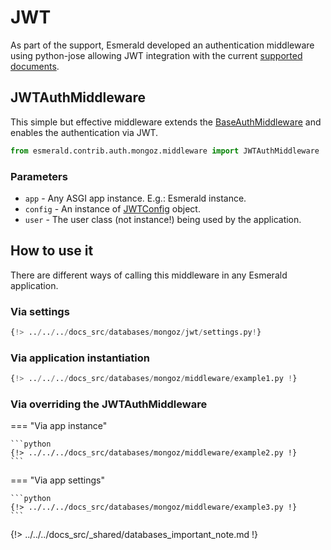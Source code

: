 # JWT

As part of the support, Esmerald developed an authentication middleware using python-jose allowing JWT integration
with the current [supported documents](./documents.md#user).

## JWTAuthMiddleware

This simple but effective middleware extends the [BaseAuthMiddleware](../../middleware/middleware.md#baseauthmiddleware)
and enables the authentication via JWT.

```python
from esmerald.contrib.auth.mongoz.middleware import JWTAuthMiddleware
```

### Parameters

* `app` - Any ASGI app instance. E.g.: Esmerald instance.
* `config` - An instance of [JWTConfig](../../configurations/jwt.md) object.
* `user` - The user class (not instance!) being used by the application.

## How to use it

There are different ways of calling this middleware in any Esmerald application.

### Via settings

```python
{!> ../../../docs_src/databases/mongoz/jwt/settings.py!}
```

### Via application instantiation

```python
{!> ../../../docs_src/databases/mongoz/middleware/example1.py !}
```

### Via overriding the JWTAuthMiddleware

=== "Via app instance"

    ```python
    {!> ../../../docs_src/databases/mongoz/middleware/example2.py !}
    ```

=== "Via app settings"

    ```python
    {!> ../../../docs_src/databases/mongoz/middleware/example3.py !}
    ```

{!> ../../../docs_src/_shared/databases_important_note.md !}
